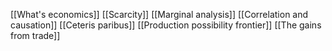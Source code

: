 [[What's economics]]
[[Scarcity]]
[[Marginal analysis]]
[[Correlation and causation]]
[[Ceteris paribus]]
[[Production possibility frontier]]
[[The gains from trade]]

